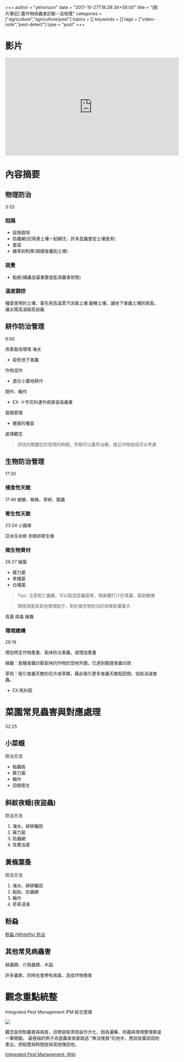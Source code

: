 +++
author = "ykhorizon"
date = "2017-10-27T18:38:34+08:00"
title = "[影片筆記] 農作物病蟲害診斷--呂柏寬"
categories = ["agriculture","agriculture/pest"]
topics = []
keywords = []
tags = ["video-note","pest-detect"]
type = "post"
+++

# 影片

<iframe width="560" height="315" src="https://www.youtube.com/embed/l7bwTzjkP90" frameborder="0" gesture="media" allowfullscreen></iframe>

# 內容摘要
## 物理防治
3:33

### 阻隔

- 設施栽培
- 防蟲網(記得連土壤一起網住，許多昆蟲會從土壤進來)
- 套袋
- 雜草抑制蓆(隔絕害蟲到土裡)


### 視覺
- 黏板(捕蟲並最重要是監測蟲害狀態)

### 溫度調控
種苗使用的土壤，事先用高溫蒸汽消毒土壤
翻攪土壤，讓地下害蟲土壤到表面，讓太陽高溫殺死幼蟲

## 耕作防治管理
9:00

改善栽培環境
淹水

- 殺死地下害蟲

作物混作

- 適合小農地耕作

間作、輪作

- EX: 十字花科連作病害容易嚴重

苗期管理

- 健康的種苗

處理觀念

> 評估的關鍵在於發現的時期，早期可以盡早治療，接近作物收成可以考慮


## 生物防治管理
17:30

### 捕食性天敵
17:46
螳螂、蜘蛛、草蛉、瓢蟲

### 寄生性天敵
23:24
小繭蜂

亞洲玉米螟
赤眼卵寄生蜂

### 微生物資材
26:27
細菌
- 蘇力菌
- 黑殭菌
- 白殭菌

> Tips: 注意死亡蟲體，可以製造昆蟲感冒，將屍體打汁在噴灑，幫助散播




> 環境濕度與其他環境因子，對於微生物防治的效果影響重大

真菌
病毒
線蟲

### 環境建構
29:19

增加特定作物產量、氣味防治害蟲，或增加產量

綠離：栽種害蟲討厭氣味的作物於田地外圍，已達到驅趕害蟲功效

草毯：吸引害蟲天敵的花卉或草類，藉此吸引更多害蟲天敵稻田間，協助消滅害蟲。

- EX:馬利筋

# 菜園常見蟲害與對應處理
32:25

## 小菜蛾

防治方法

- 黏蟲板
- 蘇力菌
- 輪作
- 田間衛生

## 斜紋夜蛾(夜盜蟲)
防治方法

1. 淹水，耕耕曬田
2. 蘇力菌
3. 防蟲網
4. 性費洛蒙

## 黃條葉蚤

防治方法

1. 淹水、耕耕曬田
2. 黏貼、防蟲網
3. 輪作
4. 菸草浸液


## 粉蝨
[粉蝨 (Whitefly) 防治](http://web.tari.gov.tw/techcd/%E8%8A%B1%E5%8D%89/%E5%88%87%E8%8A%B1/%E8%8F%8A%E8%8A%B1/%E8%9F%B2%E5%AE%B3/%E8%8F%8A%E8%8A%B1-%E7%B2%89%E8%9D%A8.htm)

## 其他常見病蟲害
蚜蟲類、介殼蟲類、木蝨

許多蟲害，同時也會帶有病毒，造成作物傷害

# 觀念重點統整

Integrated Pest Management IPM 綜合管理

![](/content_img/agriculture/pest_disease_intro_1/4.png)

觀念是控制蟲害與病害，目標是經濟效益作大化，因為灑藥、除蟲與環境整理都是一筆開銷。
最極端的例子為當蟲害病害超過 "無法挽救"的地步，應該放棄該田地產出，把經歷與時間放掉其他塊田地。

[Integrated Pest Management, Wiki](https://en.wikipedia.org/wiki/Integrated_pest_management)
